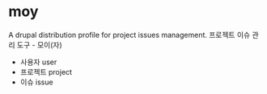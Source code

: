# moy

A drupal distribution profile for project issues management.
프로젝트 이슈 관리 도구 - 모이(자)

- 사용자 user
- 프로젝트 project
- 이슈 issue
